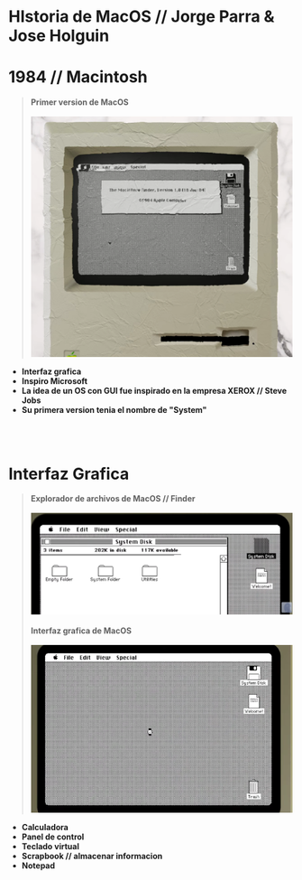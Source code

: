 # **HIstoria de MacOS // Jorge Parra & Jose Holguin**

# 1984 // Macintosh
> **Primer version de MacOS**<br><br>
>![Alt text](img/macintosh.png "a title")
- **Interfaz grafica**<br>
- **Inspiro Microsoft**<br>
- **La idea de un OS con GUI fue inspirado en la empresa XEROX // Steve Jobs**<br>
- **Su primera version tenia el nombre de "System"**<br>

<br><br>

# Interfaz Grafica
> **Explorador de archivos de MacOS // Finder**<br><br>
>![Alt text](img/finderSystem.png "a title")
> <br><br>**Interfaz grafica de MacOS**<br><br>
>![Alt text](img/osGui.png "a title")

- **Calculadora**<br>
- **Panel de control**<br>
- **Teclado virtual**<br>
- **Scrapbook // almacenar informacion**<br>
- **Notepad**<br>